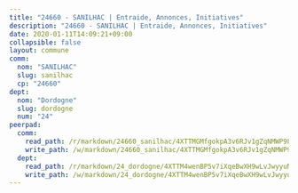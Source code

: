 ```yaml
---
title: "24660 - SANILHAC | Entraide, Annonces, Initiatives"
description: "24660 - SANILHAC | Entraide, Annonces, Initiatives"
date: 2020-01-11T14:09:21+09:00
collapsible: false
layout: commune
comm:
  nom: "SANILHAC"
  slug: sanilhac
  cp: "24660"
dept:
  nom: "Dordogne"
  slug: dordogne
  num: "24"
peerpad:
  comm:
    read_path: /r/markdown/24660_sanilhac/4XTTMGMfgokpA3v6RJv1gZqNMWP9L4RkcEYBs7So6M8nydM3M
    write_path: /w/markdown/24660_sanilhac/4XTTMGMfgokpA3v6RJv1gZqNMWP9L4RkcEYBs7So6M8nydM3M-K3TgUf3dmU6eTqkz9YXPV1RUmUMVhERSzNXbreACQYnGavC2yTdv4iGf8YTLtbGexd5UGquSP1vDy44uMj3HXcCFx296dWTBSAu6bCwSTVL98Zw5j3U5uCAxucrwzWAb3H84vCTH
  dept:
    read_path: /r/markdown/24_dordogne/4XTTM4wenBP5v7iXqeBwXH9wLvJwyyuNKzLxRyGzSZXmCuzgg
    write_path: /w/markdown/24_dordogne/4XTTM4wenBP5v7iXqeBwXH9wLvJwyyuNKzLxRyGzSZXmCuzgg-K3TgUusQQUSAmJPXozCTSBeqjqksxkVWGVxtHwEFrs5RuocQr8weKG2oQg7MVeg2F9Hhv7ggtBiBU8D9pdXEPa9M67VU3BzgAG9BCtQw3VY3Xcxk2YSegk3iUXMkpicGxxJr7mWp
---
```


